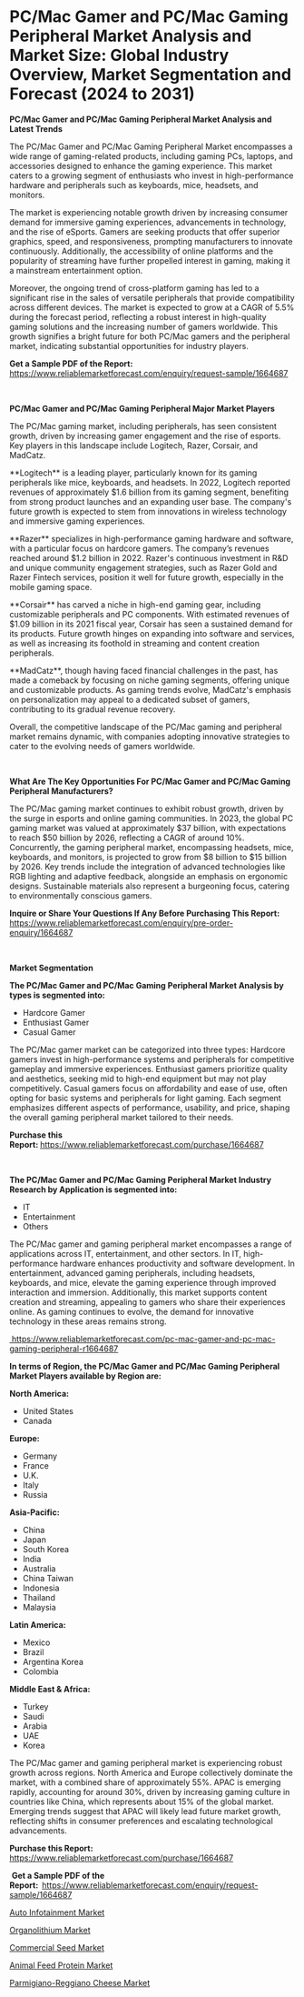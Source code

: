 <p><h1>PC/Mac Gamer and PC/Mac Gaming Peripheral Market Analysis and Market Size: Global Industry Overview, Market Segmentation and Forecast (2024 to 2031)</h1></p><p><strong>PC/Mac Gamer and PC/Mac Gaming Peripheral Market Analysis and Latest Trends</strong></p>
<p><p>The PC/Mac Gamer and PC/Mac Gaming Peripheral Market encompasses a wide range of gaming-related products, including gaming PCs, laptops, and accessories designed to enhance the gaming experience. This market caters to a growing segment of enthusiasts who invest in high-performance hardware and peripherals such as keyboards, mice, headsets, and monitors. </p><p>The market is experiencing notable growth driven by increasing consumer demand for immersive gaming experiences, advancements in technology, and the rise of eSports. Gamers are seeking products that offer superior graphics, speed, and responsiveness, prompting manufacturers to innovate continuously. Additionally, the accessibility of online platforms and the popularity of streaming have further propelled interest in gaming, making it a mainstream entertainment option.</p><p>Moreover, the ongoing trend of cross-platform gaming has led to a significant rise in the sales of versatile peripherals that provide compatibility across different devices. The market is expected to grow at a CAGR of 5.5% during the forecast period, reflecting a robust interest in high-quality gaming solutions and the increasing number of gamers worldwide. This growth signifies a bright future for both PC/Mac gamers and the peripheral market, indicating substantial opportunities for industry players.</p></p>
<p><strong>Get a Sample PDF of the Report:&nbsp;</strong> <a href="https://www.reliablemarketforecast.com/enquiry/request-sample/1664687?utm_campaign=1169&utm_medium=2&utm_source=Github&utm_content=ia&utm_term=09122024&utm_id=pcmac-gamer-and-pcmac-gaming-peripheral">https://www.reliablemarketforecast.com/enquiry/request-sample/1664687</a></p>
<p>&nbsp;</p>
<p><strong>PC/Mac Gamer and PC/Mac Gaming Peripheral Major Market Players</strong></p>
<p><p>The PC/Mac gaming market, including peripherals, has seen consistent growth, driven by increasing gamer engagement and the rise of esports. Key players in this landscape include Logitech, Razer, Corsair, and MadCatz.</p><p>**Logitech** is a leading player, particularly known for its gaming peripherals like mice, keyboards, and headsets. In 2022, Logitech reported revenues of approximately $1.6 billion from its gaming segment, benefiting from strong product launches and an expanding user base. The company's future growth is expected to stem from innovations in wireless technology and immersive gaming experiences.</p><p>**Razer** specializes in high-performance gaming hardware and software, with a particular focus on hardcore gamers. The company’s revenues reached around $1.2 billion in 2022. Razer's continuous investment in R&D and unique community engagement strategies, such as Razer Gold and Razer Fintech services, position it well for future growth, especially in the mobile gaming space.</p><p>**Corsair** has carved a niche in high-end gaming gear, including customizable peripherals and PC components. With estimated revenues of $1.09 billion in its 2021 fiscal year, Corsair has seen a sustained demand for its products. Future growth hinges on expanding into software and services, as well as increasing its foothold in streaming and content creation peripherals.</p><p>**MadCatz**, though having faced financial challenges in the past, has made a comeback by focusing on niche gaming segments, offering unique and customizable products. As gaming trends evolve, MadCatz's emphasis on personalization may appeal to a dedicated subset of gamers, contributing to its gradual revenue recovery.</p><p>Overall, the competitive landscape of the PC/Mac gaming and peripheral market remains dynamic, with companies adopting innovative strategies to cater to the evolving needs of gamers worldwide.</p></p>
<p>&nbsp;</p>
<p><strong>What Are The Key Opportunities For PC/Mac Gamer and PC/Mac Gaming Peripheral Manufacturers?</strong></p>
<p><p>The PC/Mac gaming market continues to exhibit robust growth, driven by the surge in esports and online gaming communities. In 2023, the global PC gaming market was valued at approximately $37 billion, with expectations to reach $50 billion by 2026, reflecting a CAGR of around 10%. Concurrently, the gaming peripheral market, encompassing headsets, mice, keyboards, and monitors, is projected to grow from $8 billion to $15 billion by 2026. Key trends include the integration of advanced technologies like RGB lighting and adaptive feedback, alongside an emphasis on ergonomic designs. Sustainable materials also represent a burgeoning focus, catering to environmentally conscious gamers.</p></p>
<p><strong>Inquire or Share Your Questions If Any Before Purchasing This Report:</strong> <a href="https://www.reliablemarketforecast.com/enquiry/pre-order-enquiry/1664687?utm_campaign=1169&utm_medium=2&utm_source=Github&utm_content=ia&utm_term=09122024&utm_id=pcmac-gamer-and-pcmac-gaming-peripheral">https://www.reliablemarketforecast.com/enquiry/pre-order-enquiry/1664687</a></p>
<p>&nbsp;</p>
<p><strong>Market Segmentation</strong></p>
<p><strong>The PC/Mac Gamer and PC/Mac Gaming Peripheral Market Analysis by types is segmented into:</strong></p>
<p><ul><li>Hardcore Gamer</li><li>Enthusiast Gamer</li><li>Casual Gamer</li></ul></p>
<p><p>The PC/Mac gamer market can be categorized into three types: Hardcore gamers invest in high-performance systems and peripherals for competitive gameplay and immersive experiences. Enthusiast gamers prioritize quality and aesthetics, seeking mid to high-end equipment but may not play competitively. Casual gamers focus on affordability and ease of use, often opting for basic systems and peripherals for light gaming. Each segment emphasizes different aspects of performance, usability, and price, shaping the overall gaming peripheral market tailored to their needs.</p></p>
<p><strong>Purchase this Report:&nbsp;</strong><a href="https://www.reliablemarketforecast.com/purchase/1664687?utm_campaign=1169&utm_medium=2&utm_source=Github&utm_content=ia&utm_term=09122024&utm_id=pcmac-gamer-and-pcmac-gaming-peripheral">https://www.reliablemarketforecast.com/purchase/1664687</a></p>
<p>&nbsp;</p>
<p><strong>The PC/Mac Gamer and PC/Mac Gaming Peripheral Market Industry Research by Application is segmented into:</strong></p>
<p><ul><li>IT</li><li>Entertainment</li><li>Others</li></ul></p>
<p><p>The PC/Mac gamer and gaming peripheral market encompasses a range of applications across IT, entertainment, and other sectors. In IT, high-performance hardware enhances productivity and software development. In entertainment, advanced gaming peripherals, including headsets, keyboards, and mice, elevate the gaming experience through improved interaction and immersion. Additionally, this market supports content creation and streaming, appealing to gamers who share their experiences online. As gaming continues to evolve, the demand for innovative technology in these areas remains strong.</p></p>
<p><a href="https://www.reliablemarketforecast.com/pc-mac-gamer-and-pc-mac-gaming-peripheral-r1664687?utm_campaign=1169&utm_medium=2&utm_source=Github&utm_content=ia&utm_term=09122024&utm_id=pcmac-gamer-and-pcmac-gaming-peripheral">&nbsp;https://www.reliablemarketforecast.com/pc-mac-gamer-and-pc-mac-gaming-peripheral-r1664687</a></p>
<p><strong>In terms of Region, the PC/Mac Gamer and PC/Mac Gaming Peripheral Market Players available by Region are:</strong></p>
<p>
    <p> <strong> North America: </strong>
        <ul>
            <li>United States</li>
            <li>Canada</li>
        </ul>
        </p> 
    <p> <strong> Europe: </strong>
        <ul>
            <li>Germany</li>
            <li>France</li>
            <li>U.K.</li>
            <li>Italy</li>
            <li>Russia</li>
        </ul>
        </p> 
    <p> <strong> Asia-Pacific: </strong>
        <ul>
            <li>China</li>
            <li>Japan</li>
            <li>South Korea</li>
            <li>India</li>
            <li>Australia</li>
            <li>China Taiwan</li>
            <li>Indonesia</li>
            <li>Thailand</li>
            <li>Malaysia</li>
        </ul>
        </p> 
    <p> <strong> Latin America: </strong>
        <ul>
            <li>Mexico</li>
            <li>Brazil</li>
            <li>Argentina Korea</li>
            <li>Colombia</li>
        </ul>
        </p> 
    <p> <strong> Middle East & Africa: </strong>
        <ul>
            <li>Turkey</li>
            <li>Saudi</li>
            <li>Arabia</li>
            <li>UAE</li>
            <li>Korea</li>
        </ul>
    </p>
    </p>
<p><p>The PC/Mac gamer and gaming peripheral market is experiencing robust growth across regions. North America and Europe collectively dominate the market, with a combined share of approximately 55%. APAC is emerging rapidly, accounting for around 30%, driven by increasing gaming culture in countries like China, which represents about 15% of the global market. Emerging trends suggest that APAC will likely lead future market growth, reflecting shifts in consumer preferences and escalating technological advancements.</p></p>
<p><strong>Purchase this Report: </strong><a href="https://www.reliablemarketforecast.com/purchase/1664687?utm_campaign=1169&utm_medium=2&utm_source=Github&utm_content=ia&utm_term=09122024&utm_id=pcmac-gamer-and-pcmac-gaming-peripheral">https://www.reliablemarketforecast.com/purchase/1664687</a></p>
<p>&nbsp;<strong>Get a Sample PDF of the Report:&nbsp;&nbsp;</strong><a href="https://www.reliablemarketforecast.com/enquiry/request-sample/1664687?utm_campaign=1169&utm_medium=2&utm_source=Github&utm_content=ia&utm_term=09122024&utm_id=pcmac-gamer-and-pcmac-gaming-peripheral">https://www.reliablemarketforecast.com/enquiry/request-sample/1664687</a></p>
<p><strong></strong></p>
<p><p><a href="https://www.linkedin.com/pulse/comprehensive-report-auto-infotainment-market-types-applications-npohe?utm_campaign=1169&utm_medium=2&utm_source=Github&utm_content=ia&utm_term=09122024&utm_id=pcmac-gamer-and-pcmac-gaming-peripheral">Auto Infotainment Market</a></p><p><a href="https://www.linkedin.com/pulse/in-depth-organolithium-market-analysis-examining-growth-geztc?utm_campaign=1169&utm_medium=2&utm_source=Github&utm_content=ia&utm_term=09122024&utm_id=pcmac-gamer-and-pcmac-gaming-peripheral">Organolithium Market</a></p><p><a href="https://www.linkedin.com/pulse/forecasting-commercial-seed-market-industry-analysis-growth-qys0c?utm_campaign=1169&utm_medium=2&utm_source=Github&utm_content=ia&utm_term=09122024&utm_id=pcmac-gamer-and-pcmac-gaming-peripheral">Commercial Seed Market</a></p><p><a href="https://www.linkedin.com/pulse/animal-feed-protein-market-analysis-sizetrends-size-forecast-vk82c?utm_campaign=1169&utm_medium=2&utm_source=Github&utm_content=ia&utm_term=09122024&utm_id=pcmac-gamer-and-pcmac-gaming-peripheral">Animal Feed Protein Market</a></p><p><a href="https://github.com/pizolina/Market-Research-Report-List-6/blob/main/parmigiano-reggiano-cheese-market.md?utm_campaign=1169&utm_medium=2&utm_source=Github&utm_content=ia&utm_term=09122024&utm_id=pcmac-gamer-and-pcmac-gaming-peripheral">Parmigiano-Reggiano Cheese Market</a></p></p>